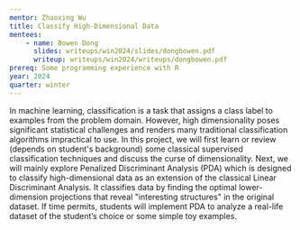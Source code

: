 ```yaml
---
mentor: Zhaoxing Wu
title: Classify High-Dimensional Data
mentees:
    - name: Bowen Dong
      slides: writeups/win2024/slides/dongbowen.pdf
      writeup: writeups/win2024/writeups/dongbowen.pdf
prereq: Some programming experience with R
year: 2024
quarter: winter
---
```

In machine learning, classification is a task that assigns a class label to examples from the problem domain. However, high dimensionality poses significant statistical challenges and renders many traditional classification algorithms impractical to use. In this project, we will first learn or review (depends on student's background) some classical supervised classification techniques and discuss the curse of dimensionality. Next, we will mainly explore Penalized Discriminant Analysis (PDA) which is designed to classify high-dimensional data as an extension of the classical Linear Discriminant Analysis. It classifies data by finding the optimal lower-dimension projections that reveal "interesting structures" in the original dataset. If time permits, students will implement PDA to analyze a real-life dataset of the student’s choice or some simple toy examples.